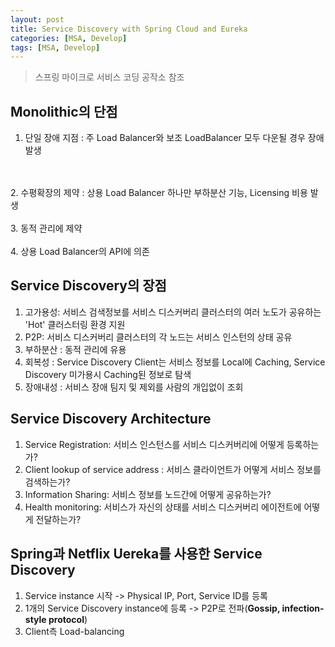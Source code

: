 ```yaml
---
layout: post
title: Service Discovery with Spring Cloud and Eureka
categories: [MSA, Develop]
tags: [MSA, Develop]    
---
```

> 스프링 마이크로 서비스 코딩 공작소 참조

## Monolithic의 단점

1. 단일 장애 지점 : 주 Load Balancer와 보조 LoadBalancer 모두 다운될 경우 장애 발생
<br/>
<br/>
2. 수평확장의 제약 : 상용 Load Balancer 하나만 부하분산 기능, Licensing 비용 발생
<br/>
<br/>
3. 동적 관리에 제약
<br/>
<br/>
4. 상용 Load Balancer의 API에 의존

## Service Discovery의 장점

1. 고가용성: 서비스 검색정보를 서비스 디스커버리 클러스터의 여러 노도가 공유하는 'Hot' 클러스터링 환경 지원
2. P2P: 서비스 디스커버리 클러스터의 각 노드는 서비스 인스턴의 상태 공유
3. 부하분산 : 동적 관리에 유용
4. 회복성 : Service Discovery Client는 서비스 정보를 Local에 Caching, Service Discovery 미가용시 Caching된 정보로 탐색
5. 장애내성 : 서비스 장애 팀지 및 제외를 사람의 개입없이 조회

##  Service Discovery Architecture
1. Service Registration: 서비스 인스턴스를 서비스 디스커버리에 어떻게 등록하는가?
2. Client lookup of service address : 서비스 클라이언트가 어떻게 서비스 정보를 검색하는가?
3. Information Sharing: 서비스 정보를 노드간에 어떻게 공유하는가?
4. Health monitoring: 서비스가 자신의 상태를 서비스 디스커버리 에이전트에 어떻게 전달하는가?

## Spring과 Netflix Uereka를 사용한 Service Discovery
1. Service instance 시작 -> Physical IP, Port, Service ID를 등록
2. 1개의 Service Discovery instance에 등록 -> P2P로 전파(**Gossip, infection-style protocol**)
3. Client측 Load-balancing

